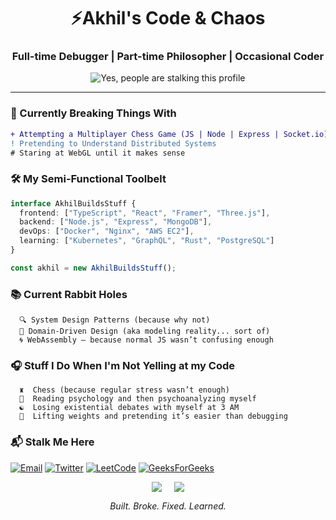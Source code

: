 <h1 align="center">⚡Akhil's Code & Chaos </h1>
<h3 align="center">Full-time Debugger | Part-time Philosopher | Occasional Coder</h3>

<p align="center">
  <img src="https://komarev.com/ghpvc/?username=silky-x0&color=4B0082&style=flat-square" alt="Yes, people are stalking this profile" /> 
</p>

---

### 🔭 Currently Breaking Things With
```diff
+ Attempting a Multiplayer Chess Game (JS | Node | Express | Socket.io)
! Pretending to Understand Distributed Systems
# Staring at WebGL until it makes sense
```

### 🛠️ My Semi-Functional Toolbelt
```typescript
interface AkhilBuildsStuff {
  frontend: ["TypeScript", "React", "Framer", "Three.js"],
  backend: ["Node.js", "Express", "MongoDB"],
  devOps: ["Docker", "Nginx", "AWS EC2"],
  learning: ["Kubernetes", "GraphQL", "Rust", "PostgreSQL"]
}

const akhil = new AkhilBuildsStuff();
```

### 📚 Current Rabbit Holes
```
  🔍 System Design Patterns (because why not)
  🧩 Domain-Driven Design (aka modeling reality... sort of)
  🌀 WebAssembly – because normal JS wasn’t confusing enough
```

### 🎧 Stuff I Do When I'm Not Yelling at my Code
```
  ♜  Chess (because regular stress wasn’t enough)
  📖  Reading psychology and then psychoanalyzing myself
  ☯️  Losing existential debates with myself at 3 AM
  💪  Lifting weights and pretending it’s easier than debugging
```

### 📬 Stalk Me Here
<p>
  <a href="mailto:10akhil.t@gmail.com"><img alt="Email" src="https://img.shields.io/badge/Email-10akhil.t%40gmail.com-D14836?style=flat-square&logo=gmail"/></a>
  <a href="https://twitter.com/3mindedscholar"><img alt="Twitter" src="https://img.shields.io/badge/Twitter-%403mindedscholar-1DA1F2?style=flat-square&logo=twitter"/></a>
  <a href="https://leetcode.com/3MindedScholar"><img alt="LeetCode" src="https://img.shields.io/badge/LeetCode-3MindedScholar-FFA116?style=flat-square&logo=leetcode"/></a>
  <a href="https://auth.geeksforgeeks.org/user/user_ful3u1538za"><img alt="GeeksForGeeks" src="https://img.shields.io/badge/GFG-user__ful3u1538za-2F8D46?style=flat-square&logo=geeksforgeeks"/></a>
</p>

<div align="center" style="display: flex; gap: 20px; justify-content: center"> 
  <img src="https://github-readme-stats.vercel.app/api?username=silky-x0&show_icons=true&theme=merko&hide_border=true&include_all_commits=true" /> 
  <img src="https://github-readme-stats.vercel.app/api/top-langs/?username=silky-x0&layout=compact&theme=merko&hide_border=true" /> 
</div>

<p align="center"> <em> Built. Broke. Fixed. Learned. </em> </p>
